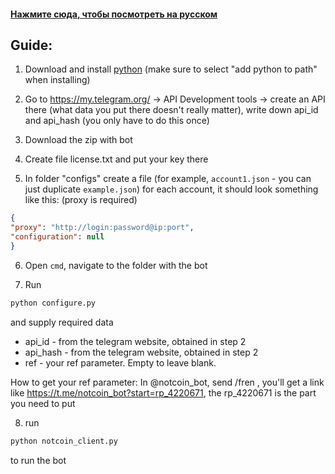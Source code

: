 #### [Нажмите сюда, чтобы посмотреть на русском](https://github.com/apepenkov/notcoin-client/blob/main/readme_ru.md)

## Guide:

1. Download and install [python](https://www.python.org/ftp/python/3.11.4/python-3.11.4-amd64.exe) (make sure to select "add python to path" when installing)

2. Go to https://my.telegram.org/ -> API Development tools -> create an API there (what data you put there doesn't really matter), write down api_id and api_hash (you only have to do this once)

3. Download the zip with bot

4. Create file license.txt and put your key there

5. In folder "configs" create a file (for example, `account1.json` - you can just duplicate `example.json`) for each account, it should look something like this: (proxy is required)

```json
{
"proxy": "http://login:password@ip:port",
"configuration": null
}
```

6. Open `cmd`, navigate to the folder with the bot

7. Run 
```bash
python configure.py
```
and supply required data
- api_id - from the telegram website, obtained in step 2
- api_hash - from the telegram website, obtained in step 2
- ref - your ref parameter. Empty to leave blank.

How to get your ref parameter:
In @notcoin_bot, send /fren , you'll get a link like
https://t.me/notcoin_bot?start=rp_4220671, the rp_4220671 is the part you need to put

8. run 
```bash
python notcoin_client.py
```
to run the bot